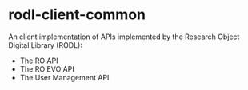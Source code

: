 rodl-client-common
===================

An client implementation of APIs implemented by the Research Object Digital Library (RODL):
* The RO API
* The RO EVO API
* The User Management API